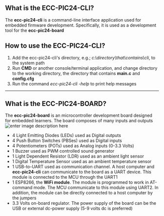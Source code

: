 
## What is the ECC-PIC24-CLI?
The **ecc-pic24-cli** is a command-line interface application used for embedded firmware development. Specifically, it is used as a development tool for the **ecc-pic24-board** 
## How to use the ECC-PIC24-CLI?
1.  Add the ecc-pic24-cli's directory, e.g.; *c:\\directory\\that\\contains\cli*, to the system path
2.  Run **CMD** or another console/terminal application, and change directory to the working directory, the directory that contains **main.c** and **config.cfg**
3.  Run the command *ecc-pic24-cli -help* to print help messages
----------
## What is the ECC-PIC24-BOARD?
The **ecc-pic24-board** is an microcontroller development board designed for embedded learners. The board composes of many inputs and outputs
![enter image description here](http://shadowwares.com/Shared/Images/github/ecc-pic24-board.png)


 - 4 Light Emitting Diodes (LEDs) used as Digital outputs
 - 4 Push Button Switches (PBSes) used as Digital inputs
 - 4 Potentiometers (POTs) used as Analog inputs (0-3.3 Volts)
 - 1 Buzzer used as PWM controlled sound generator
 - 1 Light Dependent Resistor (LDR) used as an ambient light sensor
 - 1 Digital Temperature Sensor used as an ambient temperature sensor
 - 1 USB-to-UART used as communication channel. A host computer and **ecc-pic24-cli** can communicate to the board as a UART device. This module is connected to the MCU through the UART1
 - 1 ESP8266, the **WiFi module**. The module is programmed to work in AT-command mode. The MCU communicate to this module using UART2. In addition, the module can be directly connected to a host computer by the jumpers
 - 3.3 Volts on-board regulator. The power supply of the board can be the USB or external dc-power supply (5-9 volts dc is preferred) 
 

